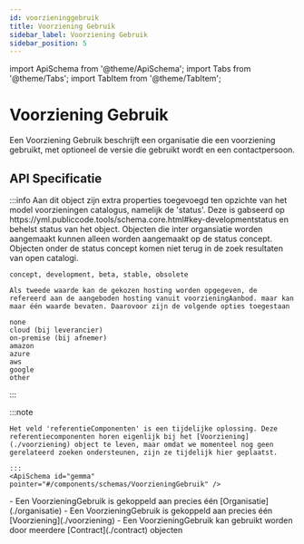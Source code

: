 ```yaml
---
id: voorzieninggebruik
title: Voorziening Gebruik
sidebar_label: Voorziening Gebruik
sidebar_position: 5
---
```


import ApiSchema from '@theme/ApiSchema';
import Tabs from '@theme/Tabs';
import TabItem from '@theme/TabItem';

# Voorziening Gebruik

Een Voorziening Gebruik beschrijft een organisatie die een voorziening gebruikt, met optioneel de versie die gebruikt wordt en een contactpersoon.

## API Specificatie
<Tabs>
  <TabItem value="specificaties" label="Specificaties" default>
  :::info 
    Aan dit object zijn extra properties toegevoegd ten opzichte van het model voorzieningen catalogus, namelijk de 'status'. Deze is gabseerd op https://yml.publiccode.tools/schema.core.html#key-developmentstatus en behelst status van het object. Objecten die inter organsiatie worden aangemaakt kunnen alleen worden aangemaakt op de status concept. Objecten onder de status concept komen niet terug in de zoek resultaten van open catalogi.

    concept, development, beta, stable, obsolete

    Als tweede waarde kan de gekozen hosting worden opgegeven, de refereerd aan de aangeboden hosting vanuit voorzieningAanbod. maar kan maar één waarde bevaten. Daarovoor zijn de volgende opties toegestaan
    
    none
    cloud (bij leverancier)
    on-premise (bij afnemer)
    amazon
    azure
    aws
    google
    other
  :::

  :::note

    Het veld 'referentieComponenten' is een tijdelijke oplossing. Deze referentiecomponenten horen eigenlijk bij het [Voorziening](./voorziening) object te leven, maar omdat we momenteel nog geen gerelateerd zoeken ondersteunen, zijn ze tijdelijk hier geplaatst.

    :::
    <ApiSchema id="gemma" pointer="#/components/schemas/VoorzieningGebruik" />
  </TabItem>
  <TabItem value="relaties" label="Relaties">
    - Een VoorzieningGebruik is gekoppeld aan precies één [Organisatie](./organisatie)
    - Een VoorzieningGebruik is gekoppeld aan precies één [Voorziening](./voorziening)
    - Een VoorzieningGebruik kan gebruikt worden door meerdere [Contract](./contract) objecten
  </TabItem>
</Tabs>